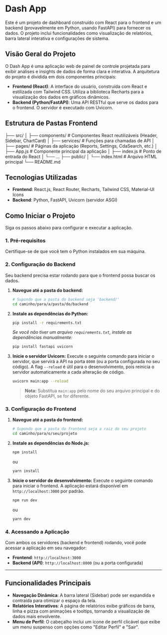# Dash App

Este é um projeto de dashboard construído com React para o frontend e um backend (provavelmente em Python, usando FastAPI) para fornecer os dados. O projeto inclui funcionalidades como visualização de relatórios, barra lateral interativa e configurações de sistema.

## Visão Geral do Projeto

O Dash App é uma aplicação web de painel de controle projetada para exibir análises e insights de dados de forma clara e interativa. A arquitetura do projeto é dividida em dois componentes principais:

-   **Frontend (React)**: A interface do usuário, construída com React e estilizada com Tailwind CSS. Utiliza a biblioteca Recharts para a visualização dos dados em gráficos dinâmicos.
-   **Backend (Python/FastAPI)**: Uma API RESTful que serve os dados para o frontend. O servidor é executado com Uvicorn.

## Estrutura de Pastas Frontend

├── src/
│   ├── components/       # Componentes React reutilizáveis (Header, Sidebar, ChartCard)
│   ├── services/         # Funções para chamadas de API
│   ├── pages/            # Páginas da aplicação (Reports, Settings, CdaSearch, etc.)
│   ├── App.js            # Componente principal da aplicação
│   ├── index.js          # Ponto de entrada do React
│   └── ...
├── public/
│   └── index.html        # Arquivo HTML principal
└── README.md

## Tecnologias Utilizadas

-   **Frontend**: React.js, React Router, Recharts, Tailwind CSS, Material-UI Icons
-   **Backend**: Python, FastAPI, Uvicorn (servidor ASGI)

## Como Iniciar o Projeto

Siga os passos abaixo para configurar e executar a aplicação.

### 1. Pré-requisitos

Certifique-se de que você tem o Python instalados em sua máquina.

### 2. Configuração do Backend

Seu backend precisa estar rodando para que o frontend possa buscar os dados.

1.  **Navegue até a pasta do backend:**
    ```bash
    # Supondo que a pasta do backend seja 'backend/'
    cd caminho/para/a/pasta/do/backend
    ```

2.  **Instale as dependências do Python:**
    ```bash
    pip install -r requirements.txt
    ```
    *Se você não tiver um arquivo `requirements.txt`, instale as dependências manualmente:*
    ```bash
    pip install fastapi uvicorn
    ```

3.  **Inicie o servidor Uvicorn:**
    Execute o seguinte comando para iniciar o servidor, que servirá a API na porta `8000` (ou a porta configurada no seu código). A flag `--reload` é útil para o desenvolvimento, pois reinicia o servidor automaticamente a cada alteração de código.

    ```bash
    uvicorn main:app --reload
    ```
    > **Nota:** Substitua `main:app` pelo nome do seu arquivo principal e do objeto FastAPI, se for diferente.

### 3. Configuração do Frontend

1.  **Navegue até a pasta do frontend:**
    ```bash
    # Supondo que a pasta do frontend seja a raiz do seu projeto
    cd caminho/para/o/seu/projeto
    ```

2.  **Instale as dependências do Node.js:**
    ```bash
    npm install
    ```
    ou
    ```bash
    yarn install
    ```

3.  **Inicie o servidor de desenvolvimento:**
    Execute o seguinte comando para iniciar o frontend. A aplicação estará disponível em `http://localhost:3000` por padrão.

    ```bash
    npm run dev
    ```
    ou
    ```bash
    yarn dev
    ```

### 4. Acessando a Aplicação

Com ambos os servidores (backend e frontend) rodando, você pode acessar a aplicação em seu navegador:

-   **Frontend**: `http://localhost:3000`
-   **Backend (API)**: `http://localhost:8000` (ou a porta configurada)

---

## Funcionalidades Principais

-   **Navegação Dinâmica**: A barra lateral (Sidebar) pode ser expandida e contraída para otimizar o espaço da tela.
-   **Relatórios Interativos**: A página de relatórios exibe gráficos de barra, linha e pizza com animações e tooltips, tornando a visualização de dados mais envolvente.
-   **Menu de Perfil**: O cabeçalho inclui um ícone de perfil clicável que exibe um menu suspenso com opções como "Editar Perfil" e "Sair".